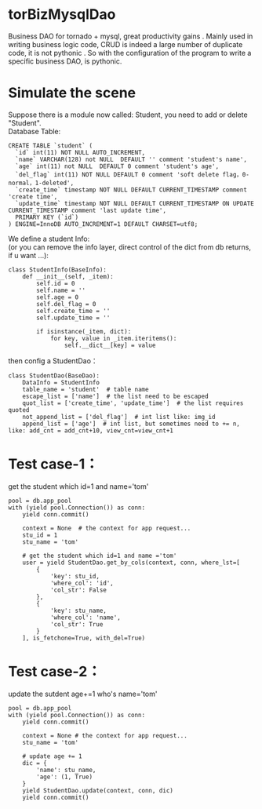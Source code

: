 # torBizMysqlDao
Business DAO for tornado + mysql, great productivity gains .
Mainly used in writing business logic code, CRUD is indeed a large number of duplicate code, it is not pythonic . 
So with the configuration of the program to write a specific business DAO, is pythonic.    

# Simulate the scene
Suppose there is a module now called: Student, you need to add or delete "Student".    
Database Table:
```
CREATE TABLE `student` (
  `id` int(11) NOT NULL AUTO_INCREMENT,
  `name` VARCHAR(128) not NULL  DEFAULT '' comment 'student's name',
  `age` int(11) not NULL  DEFAULT 0 comment 'student's age',
  `del_flag` int(11) NOT NULL DEFAULT 0 comment 'soft delete flag，0-normal，1-deleted',
  `create_time` timestamp NOT NULL DEFAULT CURRENT_TIMESTAMP comment 'create time',
  `update_time` timestamp NOT NULL DEFAULT CURRENT_TIMESTAMP ON UPDATE CURRENT_TIMESTAMP comment 'last update time',
  PRIMARY KEY (`id`)
) ENGINE=InnoDB AUTO_INCREMENT=1 DEFAULT CHARSET=utf8;

```
We define a student Info:    
(or you can remove the info layer, direct control of the dict from db returns, if u want ...):
```
class StudentInfo(BaseInfo):
    def __init__(self, _item):
        self.id = 0
        self.name = ''
        self.age = 0
        self.del_flag = 0
        self.create_time = ''
        self.update_time = ''

        if isinstance(_item, dict):
            for key, value in _item.iteritems():
                self.__dict__[key] = value
```
then config a StudentDao：
```
class StudentDao(BaseDao):
    DataInfo = StudentInfo
    table_name = 'student'  # table name
    escape_list = ['name']  # the list need to be escaped 
    quot_list = ['create_time', 'update_time']  # the list requires quoted
    not_append_list = ['del_flag']  # int list like: img_id
    append_list = ['age']  # int list, but sometimes need to += n, like: add_cnt = add_cnt+10, view_cnt=view_cnt+1
```

# Test case-1：
get the student which id=1 and name='tom'   
```
pool = db.app_pool
with (yield pool.Connection()) as conn:
    yield conn.commit()
    
    context = None  # the context for app request...
    stu_id = 1   
    stu_name = 'tom'
    
    # get the student which id=1 and name ='tom'
    user = yield StudentDao.get_by_cols(context, conn, where_lst=[
        {
            'key': stu_id,
            'where_col': 'id',
            'col_str': False
        },
        {
            'key': stu_name,
            'where_col': 'name',
            'col_str': True
        }
    ], is_fetchone=True, with_del=True)
```

# Test case-2：
update the sutdent age+=1 who's name='tom'   
```
pool = db.app_pool
with (yield pool.Connection()) as conn:
    yield conn.commit()
    
    context = None # the context for app request...
    stu_name = 'tom'  

    # update age += 1
    dic = {
        'name': stu_name,
        'age': (1, True)
    }
    yield StudentDao.update(context, conn, dic)
    yield conn.commit()
```
